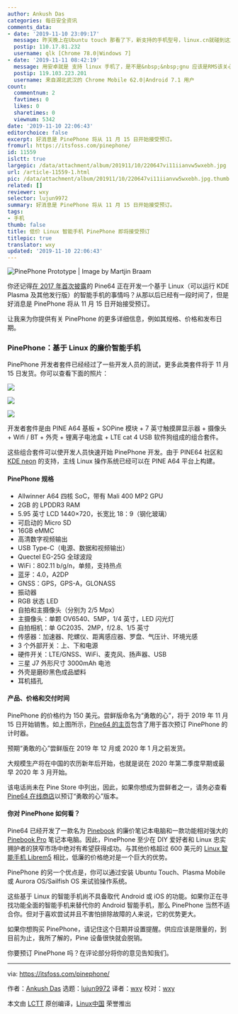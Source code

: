 ```yaml
---
author: Ankush Das
categories: 每日安全资讯
comments_data:
- date: '2019-11-10 23:09:17'
  message: 昨天晚上在Ubuntu touch 那看了下，新支持的手机型号，linux.cn就碰到这篇文章，鼓励我换个gnu/linux的手机吗！~?&nbsp;&nbsp;haha:):)
  postip: 110.17.81.232
  username: qlk [Chrome 78.0|Windows 7]
- date: '2019-11-11 08:42:19'
  message: 用安卓就是 支持 linux 手机了，是不是&nbsp;&nbsp;gnu 应该是RMS该关心的事
  postip: 119.103.223.201
  username: 来自湖北武汉的 Chrome Mobile 62.0|Android 7.1 用户
count:
  commentnum: 2
  favtimes: 0
  likes: 0
  sharetimes: 0
  viewnum: 5342
date: '2019-11-10 22:06:43'
editorchoice: false
excerpt: 好消息是 PinePhone 将从 11 月 15 日开始接受预订。
fromurl: https://itsfoss.com/pinephone/
id: 11559
islctt: true
largepic: /data/attachment/album/201911/10/220647vi11iianvw5wxebh.jpg
url: /article-11559-1.html
pic: /data/attachment/album/201911/10/220647vi11iianvw5wxebh.jpg.thumb.jpg
related: []
reviewer: wxy
selector: lujun9972
summary: 好消息是 PinePhone 将从 11 月 15 日开始接受预订。
tags:
- 手机
thumb: false
title: 低价 Linux 智能手机 PinePhone 即将接受预订
titlepic: true
translator: wxy
updated: '2019-11-10 22:06:43'
---
```


![PinePhone Prototype | Image by Martjin Braam](/data/attachment/album/201911/10/220647vi11iianvw5wxebh.jpg)


你还记得[在 2017 年首次披露](https://itsfoss.com/pinebook-kde-smartphone/)的 Pine64 正在开发一个基于 Linux（可以运行 KDE Plasma 及其他发行版）的智能手机的事情吗？从那以后已经有一段时间了，但是好消息是 PinePhone 将从 11 月 15 日开始接受预订。


让我来为你提供有关 PinePhone 的更多详细信息，例如其规格、价格和发布日期。


### PinePhone：基于 Linux 的廉价智能手机


PinePhone 开发者套件已经经过了一些开发人员的测试，更多此类套件将于 11 月 15 日发货。你可以查看下面的照片：


![](/data/attachment/album/201911/10/220650l3lp6b02foynlzmy.jpg)


![](/data/attachment/album/201911/10/220651mu44wuozumi7lko4.jpg)


![](/data/attachment/album/201911/10/220651e5lp62cy2y5s17z5.jpg)


开发者套件是由 PINE A64 基板 + SOPine 模块 + 7 英寸触摸屏显示器 + 摄像头 + Wifi / BT + 外壳 + 锂离子电池盒 + LTE cat 4 USB 软件狗组成的组合套件。


这些组合套件可以使开发人员快速开始 PinePhone 开发。由于 PINE64 社区和 [KDE neon](https://neon.kde.org/) 的支持，主线 Linux 操作系统已经可以在 PINE A64 平台上构建。


#### PinePhone 规格


* Allwinner A64 四核 SoC，带有 Mali 400 MP2 GPU
* 2GB 的 LPDDR3 RAM
* 5.95 英寸 LCD 1440×720，长宽比 18：9（钢化玻璃）
* 可启动的 Micro SD
* 16GB eMMC
* 高清数字视频输出
* USB Type-C（电源、数据和视频输出）
* Quectel EG-25G 全球波段
* WiFi：802.11 b/g/n，单频，支持热点
* 蓝牙：4.0，A2DP
* GNSS：GPS，GPS-A，GLONASS
* 振动器
* RGB 状态 LED
* 自拍和主摄像头（分别为 2/5 Mpx）
* 主摄像头：单颗 OV6540、5MP，1/4 英寸，LED 闪光灯
* 自拍相机：单 GC2035、2MP，f/2.8、1/5 英寸
* 传感器：加速器、陀螺仪、距离感应器、罗盘、气压计、环境光感
* 3 个外部开关：上、下和电源
* 硬件开关：LTE/GNSS、WiFi、麦克风、扬声器、USB
* 三星 J7 外形尺寸 3000mAh 电池
* 外壳是磨砂黑色成品塑料
* 耳机插孔


#### 产品、价格和交付时间


PinePhone 的价格约为 150 美元。尝鲜版命名为“勇敢的心”，将于 2019 年 11 月 15 日开始销售。如上图所示，[Pine64 的主页](https://www.pine64.org/)包含了用于首次预订 PinePhone 的计时器。


预期“勇敢的心”尝鲜版在 2019 年 12 月或 2020 年 1 月之前发货。


大规模生产将在中国的农历新年后开始，也就是说在 2020 年第二季度早期或最早 2020 年 3 月开始。


该电话尚未在 Pine Store 中列出，因此，如果你想成为尝鲜者之一，请务必查看 [Pine64 在线商店](https://store.pine64.org/)以预订“勇敢的心”版本。


#### 你对 PinePhone 如何看？


Pine64 已经开发了一款名为 [Pinebook](https://itsfoss.com/pinebook-linux-notebook/) 的廉价笔记本电脑和一款功能相对强大的 [Pinebook Pro](https://itsfoss.com/pinebook-pro/) 笔记本电脑。因此，PinePhone 至少在 DIY 爱好者和 Linux 忠实拥护者的狭窄市场中绝对有希望获得成功。与其他价格超过 600 美元的 [Linux 智能手机 Librem5](https://itsfoss.com/librem-linux-phone/) 相比，低廉的价格绝对是一个巨大的优势。


PinePhone 的另一个优点是，你可以通过安装 Ubuntu Touch、Plasma Mobile 或 Aurora OS/Sailfish OS 来试验操作系统。


这些基于 Linux 的智能手机尚不具备取代 Android 或 iOS 的功能。如果你正在寻找功能全面的智能手机来替代你的 Android 智能手机，那么 PinePhone 当然不适合你。但对于喜欢尝试并且不害怕排除故障的人来说，它的优势更大。


如果你想购买 PinePhone，请记住这个日期并设置提醒。供应应该是限量的，到目前为止，我所了解的，Pine 设备很快就会脱销。


你要预订 PinePhone 吗？在评论部分将你的意见告知我们。




---


via: <https://itsfoss.com/pinephone/>


作者：[Ankush Das](https://itsfoss.com/author/ankush/) 选题：[lujun9972](https://github.com/lujun9972) 译者：[wxy](https://github.com/wxy) 校对：[wxy](https://github.com/wxy)


本文由 [LCTT](https://github.com/LCTT/TranslateProject) 原创编译，[Linux中国](https://linux.cn/) 荣誉推出